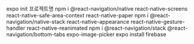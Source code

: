 expo init 프로젝트명
npm i @react-navigation/native react-native-screens react-native-safe-area-context react-native-paper
npm i @react-navigation/native-stack react-native-appearance react-native-gesture-handler react-native-reanimated
npm i @react-navigation/stack @react-navigation/bottom-tabs expo-image-picker
expo install firebase

